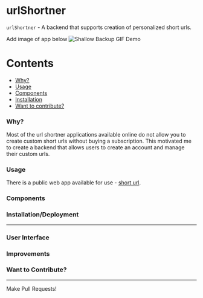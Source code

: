 # urlShortner

`urlShortner` - A backend that supports creation of personalized short urls.

Add image of app below
![Shallow Backup GIF Demo](https://ishaandham.com/static/media/urlShortner.63de7acb.png)

Contents
========

 * [Why?](#why)
 * [Usage](#usage)
 * [Components](#components)
 * [Installation](#installation)
 * [Want to contribute?](#want-to-contribute)

### Why?

Most of the url shortner applications available online do not allow you to create custom short urls without buying a subscription. This motivated me to create a backend that allows users to create an account and manage their custom urls.

### Usage

There is a public web app available for use - [short url](https://shorturl.ishaandham.com/app/).

### Components



### Installation/Deployment
---
<Add docker installation methods>

<Also talk about Kubernetes deployment>

### User Interface

<Link to UI library>

### Improvements

<talk about scalability>

### Want to Contribute?
---

Make Pull Requests!
